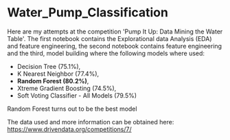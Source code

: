 # Water_Pump_Classification
Here are my attempts at the competition 'Pump It Up: Data Mining the Water Table'. The first notebook contains the Explorational data Analysis (EDA) and feature engineering, the second notebook contains feature engineering and the third, model building where the following models where used:
* Decision Tree (75.1%),
* K Nearest Neighbor  (77.4%),
* **Random Forest     (80.2%)**,
* Xtreme Gradient Boosting (74.5%),
* Soft Voting Classifier - All Models (79.5%)

Random Forest turns out to be the best model

The data used and more information can be obtained here: https://www.drivendata.org/competitions/7/
